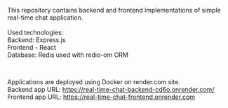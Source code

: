 This repository contains backend and frontend implementations of simple real-time chat application.
<br />
<br />
Used technologies:
<br />
Backend: Express.js
<br />
Frontend - React
<br />
Database: Redis used with redio-om ORM

<br />

Applications are deployed using Docker on render.com site.
<br />
Backend app URL: https://real-time-chat-backend-cd6o.onrender.com/
<br />
Frontend app URL: https://real-time-chat-frontend.onrender.com

